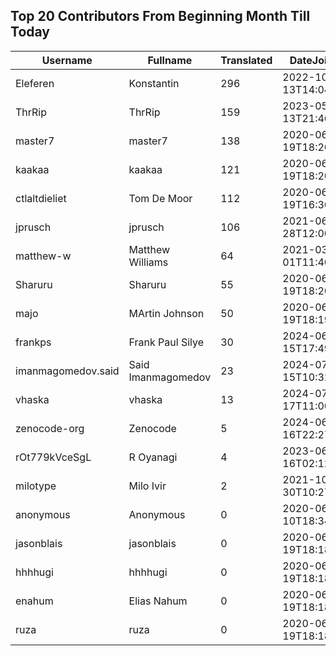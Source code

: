 ## Top 20 Contributors From Beginning Month Till Today ##
|Username|Fullname|Translated|DateJoined|Language|
|--------|--------|----------|----------|-------|
|Eleferen|Konstantin|296|2022-10-13T14:04:24Z|ru|
|ThrRip|ThrRip|159|2023-05-13T21:46:16.|zh_Hans|
|master7|master7|138|2020-06-19T18:20:39.|pl|
|kaakaa|kaakaa|121|2020-06-19T18:20:26Z|ja|
|ctlaltdieliet|Tom De Moor|112|2020-06-19T16:30:47Z|nl|
|jprusch|jprusch|106|2021-06-28T12:00:18.|de|
|matthew-w|Matthew Williams|64|2021-03-01T11:40:28.|en_AU|
|Sharuru|Sharuru|55|2020-06-19T18:20:22.|zh_Hans|
|majo|MArtin Johnson|50|2020-06-19T18:19:45Z|sv|
|frankps|Frank Paul Silye|30|2024-06-15T17:49:35.|nb_NO|
|imanmagomedov.said|Said Imanmagomedov|23|2024-07-15T10:32:56.||
|vhaska|vhaska|13|2024-07-17T11:00:05.|cs|
|zenocode-org|Zenocode|5|2024-06-16T22:27:50.|fr|
|rOt779kVceSgL|R Oyanagi|4|2023-06-16T02:12:43.|ja|
|milotype|Milo Ivir|2|2021-10-30T10:27:42.|hr|
|anonymous|Anonymous|0|2020-06-10T18:34:14.||
|jasonblais|jasonblais|0|2020-06-19T18:18:54Z||
|hhhhugi|hhhhugi|0|2020-06-19T18:18:56.||
|enahum|Elias  Nahum|0|2020-06-19T18:18:56Z|es|
|ruza|ruza|0|2020-06-19T18:18:57.||
